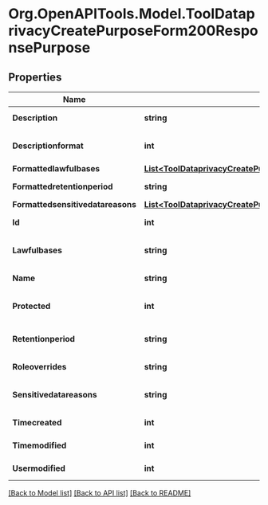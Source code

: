 # Org.OpenAPITools.Model.ToolDataprivacyCreatePurposeForm200ResponsePurpose

## Properties

Name | Type | Description | Notes
------------ | ------------- | ------------- | -------------
**Description** | **string** | The purpose description. | [default to ""]
**Descriptionformat** | **int** | description format (1 &#x3D; HTML, 0 &#x3D; MOODLE, 2 &#x3D; PLAIN, or 4 &#x3D; MARKDOWN) | [optional] [default to 1]
**Formattedlawfulbases** | [**List&lt;ToolDataprivacyCreatePurposeForm200ResponsePurposeFormattedlawfulbasesInner&gt;**](ToolDataprivacyCreatePurposeForm200ResponsePurposeFormattedlawfulbasesInner.md) |  | 
**Formattedretentionperiod** | **string** | formattedretentionperiod | [default to "null"]
**Formattedsensitivedatareasons** | [**List&lt;ToolDataprivacyCreatePurposeForm200ResponsePurposeFormattedlawfulbasesInner&gt;**](ToolDataprivacyCreatePurposeForm200ResponsePurposeFormattedlawfulbasesInner.md) |  | [optional] 
**Id** | **int** | id | [default to 0]
**Lawfulbases** | **string** | Comma-separated IDs matching records in tool_dataprivacy_lawfulbasis. | [default to "null"]
**Name** | **string** | The purpose name. | [default to "null"]
**Protected** | **int** | Data retention with higher precedent over user&#39;s request to be forgotten. | [default to 0]
**Retentionperiod** | **string** | Retention period. ISO_8601 durations format (as in DateInterval format). | [default to ""]
**Roleoverrides** | **string** | roleoverrides | [default to "null"]
**Sensitivedatareasons** | **string** | Comma-separated IDs matching records in tool_dataprivacy_sensitive | [default to ""]
**Timecreated** | **int** | timecreated | [default to 0]
**Timemodified** | **int** | timemodified | [default to 0]
**Usermodified** | **int** | usermodified | [default to 0]

[[Back to Model list]](../README.md#documentation-for-models) [[Back to API list]](../README.md#documentation-for-api-endpoints) [[Back to README]](../README.md)

